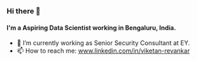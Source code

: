 ### Hi there 👋

#### I'm a Aspiring Data Scientist working in Bengaluru, India.


- 🔭 I’m currently working as Senior Security Consultant at EY.
- 📫 How to reach me: www.linkedin.com/in/viketan-revankar
<!--
- 👯 I’m looking to collaborate on .
- 🤔 I’m looking for help with ...
- 💬 Ask me about ...

- 😄 Pronouns: ...
- ⚡ Fun fact: ...
-->
